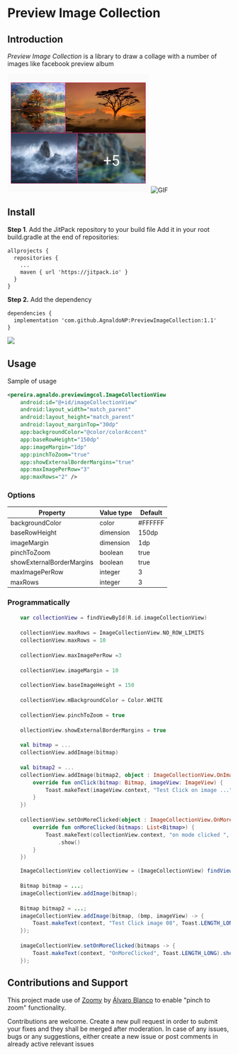 # Preview Image Collection

## Introduction
*Preview Image Collection* is a library to draw a collage with a number of images like facebook preview album

![Screenshot](https://github.com/AgnaldoNP/PreviewImageCollection/blob/master/screenshot/screenshot.png?raw=true)
![GIF](https://github.com/AgnaldoNP/PreviewImageCollection/blob/master/screenshot/sample.gif?raw=true)

## Install

**Step 1**. Add the JitPack repository to your build file
Add it in your root build.gradle at the end of repositories:
```
allprojects {
  repositories {
    ...
    maven { url 'https://jitpack.io' }
  }
}
```
**Step 2.** Add the dependency
```
dependencies {
  implementation 'com.github.AgnaldoNP:PreviewImageCollection:1.1'
}
```
[![](https://jitpack.io/v/AgnaldoNP/PreviewImageCollection.svg)](https://jitpack.io/#AgnaldoNP/PreviewImageCollection)


## Usage

Sample of usage
```xml
<pereira.agnaldo.previewimgcol.ImageCollectionView
    android:id="@+id/imageCollectionView"
    android:layout_width="match_parent"
    android:layout_height="match_parent"
    android:layout_marginTop="30dp"
    app:backgroundColor="@color/colorAccent"
    app:baseRowHeight="150dp"
    app:imageMargin="1dp"
    app:pinchToZoom="true"
    app:showExternalBorderMargins="true"
    app:maxImagePerRow="3"
    app:maxRows="2" />

```
### Options
| Property                  | Value type        | Default |
|---------------------------|-------------------|---------|
| backgroundColor           | color             | #FFFFFF |
| baseRowHeight             | dimension         | 150dp   |
| imageMargin               | dimension         | 1dp     |
| pinchToZoom               | boolean           | true    |
| showExternalBorderMargins | boolean           | true    |
| maxImagePerRow            | integer           | 3       |
| maxRows                   | integer           | 3       |


### Programmatically
```kotlin
    var collectionView = findViewById(R.id.imageCollectionView)
    
    collectionView.maxRows = ImageCollectionView.NO_ROW_LIMITS
    collectionView.maxRows = 10
    
    collectionView.maxImagePerRow =3
    
    collectionView.imageMargin = 10
    
    collectionView.baseImageHeight = 150
    
    collectionView.mBackgroundColor = Color.WHITE
    
    collectionView.pinchToZoom = true
    
    ollectionView.showExternalBorderMargins = true
    
    val bitmap = ...
    collectionView.addImage(bitmap)
    
    val bitmap2 = ...
    collectionView.addImage(bitmap2, object : ImageCollectionView.OnImageClickListener {
        override fun onClick(bitmap: Bitmap, imageView: ImageView) {
            Toast.makeText(imageView.context, "Test Click on image ...", Toast.LENGTH_LONG).show()
        }
    })
    
    collectionView.setOnMoreClicked(object : ImageCollectionView.OnMoreClickListener {
        override fun onMoreClicked(bitmaps: List<Bitmap>) {
            Toast.makeText(collectionView.context, "on mode clicked ", Toast.LENGTH_LONG)
                .show()
        }
    })

``` 

```java
    ImageCollectionView collectionView = (ImageCollectionView) findViewById(R.id.imageCollectionView);

    Bitmap bitmap = ...;
    imageCollectionView.addImage(bitmap);
    
    Bitmap bitmap2 = ...;
    imageCollectionView.addImage(bitmap, (bmp, imageView) -> {
        Toast.makeText(context, "Test Click image 08", Toast.LENGTH_LONG).show();
    });
    
    imageCollectionView.setOnMoreClicked(bitmaps -> {
        Toast.makeText(context, "OnMoreClicked", Toast.LENGTH_LONG).show();
    });
``` 


## Contributions and Support

This project made use of [Zoomy](https://github.com/imablanco/Zoomy) by [Álvaro Blanco](https://github.com/imablanco) to enable "pinch to zoom" functionality.

Contributions are welcome. Create a new pull request in order to submit your fixes and they shall be merged after moderation. In case of any issues, bugs or any suggestions, either create a new issue or post comments in already active relevant issues
